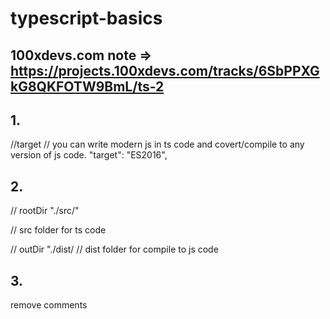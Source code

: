 # typescript-basics

## 100xdevs.com note => https://projects.100xdevs.com/tracks/6SbPPXGkG8QKFOTW9BmL/ts-2

## 1.
//target
// you can write modern js in ts code and covert/compile to any version of js code.
"target": "ES2016",

## 2.
// rootDir "./src/"

// src folder for ts code

// outDir "./dist/
// dist folder for compile to  js code

## 3.
remove comments  
